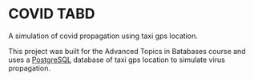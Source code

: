 # COVID TABD

A simulation of covid propagation using taxi gps location.

This project was built for the Advanced Topics in Batabases course and uses a [PostgreSQL](https://www.postgresql.org) database of taxi gps location to simulate virus propagation.



